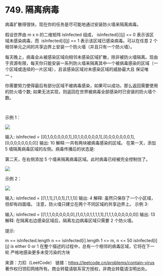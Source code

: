 # 749. 隔离病毒

病毒扩散得很快，现在你的任务是尽可能地通过安装防火墙来隔离病毒。

假设世界由 m x n 的二维矩阵 isInfected 组成， isInfected[i][j] == 0 表示该区域未感染病毒，而  isInfected[i][j] == 1 表示该区域已感染病毒。可以在任意 2 个相邻单元之间的共享边界上安装一个防火墙（并且只有一个防火墙）。

每天晚上，病毒会从被感染区域向相邻未感染区域扩散，除非被防火墙隔离。现由于资源有限，每天你只能安装一系列防火墙来隔离其中一个被病毒感染的区域（一个区域或连续的一片区域），且该感染区域对未感染区域的威胁最大且 保证唯一 。

你需要努力使得最后有部分区域不被病毒感染，如果可以成功，那么返回需要使用的防火墙个数; 如果无法实现，则返回在世界被病毒全部感染时已安装的防火墙个数。

 

示例 1：

![](https://assets.leetcode.com/uploads/2021/06/01/virus11-grid.jpg)


输入: isInfected = [[0,1,0,0,0,0,0,1],[0,1,0,0,0,0,0,1],[0,0,0,0,0,0,0,1],[0,0,0,0,0,0,0,0]]
输出: 10
解释:一共有两块被病毒感染的区域。
在第一天，添加 5 墙隔离病毒区域的左侧。病毒传播后的状态是:

第二天，在右侧添加 5 个墙来隔离病毒区域。此时病毒已经被完全控制住了。


![](https://assets.leetcode.com/uploads/2021/06/01/virus13edited-grid.jpg)


示例 2：

![](https://assets.leetcode.com/uploads/2021/06/01/virus2-grid.jpg)


输入: isInfected = [[1,1,1],[1,0,1],[1,1,1]]
输出: 4
解释: 虽然只保存了一个小区域，但却有四面墙。
注意，防火墙只建立在两个不同区域的共享边界上。
示例 3:

输入: isInfected = [[1,1,1,0,0,0,0,0,0],[1,0,1,0,1,1,1,1,1],[1,1,1,0,0,0,0,0,0]]
输出: 13
解释: 在隔离右边感染区域后，隔离左边病毒区域只需要 2 个防火墙。
 

提示:

m == isInfected.length
n == isInfected[i].length
1 <= m, n <= 50
isInfected[i][j] is either 0 or 1
在整个描述的过程中，总有一个相邻的病毒区域，它将在下一轮 严格地感染更多未受污染的方块 

来源：力扣（LeetCode）
链接：https://leetcode.cn/problems/contain-virus
著作权归领扣网络所有。商业转载请联系官方授权，非商业转载请注明出处。